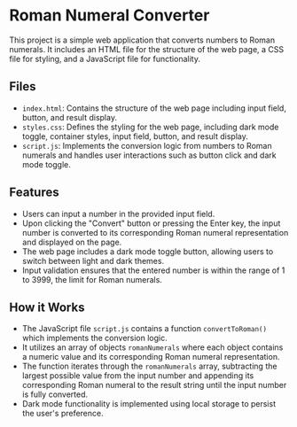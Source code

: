 # Roman Numeral Converter

This project is a simple web application that converts numbers to Roman numerals. It includes an HTML file for the structure of the web page, a CSS file for styling, and a JavaScript file for functionality.

## Files

- `index.html`: Contains the structure of the web page including input field, button, and result display.
- `styles.css`: Defines the styling for the web page, including dark mode toggle, container styles, input field, button, and result display.
- `script.js`: Implements the conversion logic from numbers to Roman numerals and handles user interactions such as button click and dark mode toggle.

## Features

- Users can input a number in the provided input field.
- Upon clicking the "Convert" button or pressing the Enter key, the input number is converted to its corresponding Roman numeral representation and displayed on the page.
- The web page includes a dark mode toggle button, allowing users to switch between light and dark themes.
- Input validation ensures that the entered number is within the range of 1 to 3999, the limit for Roman numerals.

## How it Works

- The JavaScript file `script.js` contains a function `convertToRoman()` which implements the conversion logic.
- It utilizes an array of objects `romanNumerals` where each object contains a numeric value and its corresponding Roman numeral representation.
- The function iterates through the `romanNumerals` array, subtracting the largest possible value from the input number and appending its corresponding Roman numeral to the result string until the input number is fully converted.
- Dark mode functionality is implemented using local storage to persist the user's preference.


